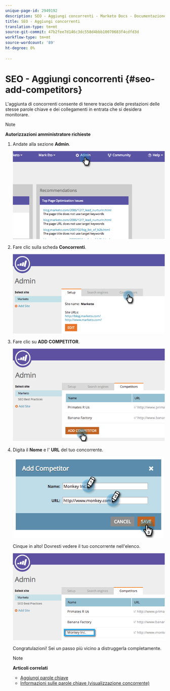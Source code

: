 ```yaml
---
unique-page-id: 2949192
description: SEO - Aggiungi concorrenti - Marketo Docs - Documentazione prodotto
title: SEO - Aggiungi concorrenti
translation-type: tm+mt
source-git-commit: 47b2fee7d146c3dc558d4bbb10070683f4cdfd3d
workflow-type: tm+mt
source-wordcount: '89'
ht-degree: 0%

---
```



# SEO - Aggiungi concorrenti {#seo-add-competitors}

L&#39;aggiunta di concorrenti consente di tenere traccia delle prestazioni delle stesse parole chiave e dei collegamenti in entrata che si desidera monitorare.

>[!NOTE]
>
>**Autorizzazioni amministratore richieste**

1. Andate alla sezione **Admin**.

   ![](assets/image2014-9-17-21-3a12-3a15.png)

1. Fare clic sulla scheda **Concorrenti**.

   ![](assets/image2014-9-17-21-3a12-3a31.png)

1. Fare clic su **ADD COMPETITOR**.

   ![](assets/image2014-9-17-21-3a12-3a38.png)

1. Digita il **Nome** e l&#39; **URL** del tuo concorrente.

   ![](assets/image2014-9-17-21-3a13-3a5.png)

   Cinque in alto! Dovresti vedere il tuo concorrente nell&#39;elenco.

   ![](assets/image2014-9-17-21-3a13-3a14.png)

   Congratulazioni! Sei un passo più vicino a distruggerla completamente.

   >[!NOTE]
   >
   >**Articoli correlati**
   >
   >    
   >    
   >    * [Aggiungi parole chiave](../../../../product-docs/additional-apps/seo/keywords/seo-add-keywords.md)
   >    * [Informazioni sulle parole chiave (visualizzazione concorrente)](../../../../product-docs/additional-apps/seo/keywords/seo-understanding-keywords.md)


